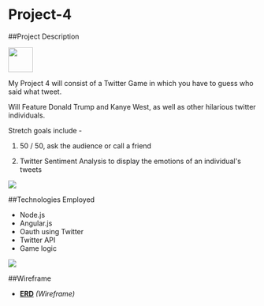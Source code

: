 # Project-4

##Project Description

<img src="https://pbs.twimg.com/profile_images/666407537084796928/YBGgi9BO.png" width="50" height="50" />


My Project 4 will consist of a Twitter Game in which you have to guess who said what tweet. 

Will Feature Donald Trump and Kanye West, as well as other hilarious twitter individuals. 

Stretch goals include - 

1. 50 / 50, ask the audience or call a friend 

2. Twitter Sentiment Analysis to display the emotions of an individual's tweets

<img src="http://cdn.newsday.com/polopoly_fs/1.11608148.1458737092!/httpImage/image.png_gen/derivatives/display_1004/image.png"/>


##Technologies Employed

- Node.js
- Angular.js
- Oauth using Twitter
- Twitter API
- Game logic


<img src="https://9to5google.files.wordpress.com/2016/02/screen-shot-2016-02-15-at-10-31-26-am.png?w=1000"/>

##Wireframe


* **[ERD](https://github.com/daviefish/Project-4/blob/master/IMG_3479%20(1).JPG)** _(Wireframe)_

